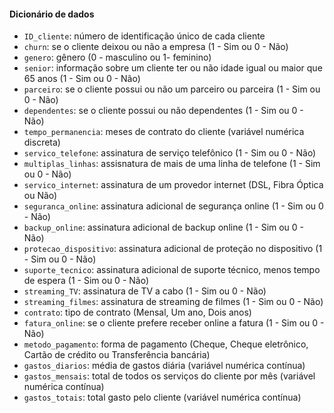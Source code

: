 #### Dicionário de dados

* `ID_cliente`: número de identificação único de cada cliente
* `churn`: se o cliente deixou ou não a empresa (1 - Sim ou 0 - Não)
* `genero`: gênero (0 - masculino ou 1- feminino) 
* `senior`: informação sobre um cliente ter ou não idade igual ou maior que 65 anos (1 - Sim ou 0 - Não)
* `parceiro`:  se o cliente possui ou não um parceiro ou parceira (1 - Sim ou 0 - Não)
* `dependentes`: se o cliente possui ou não dependentes (1 - Sim ou 0 - Não)
* `tempo_permanencia`:  meses de contrato do cliente (variável numérica discreta)
* `servico_telefone`: assinatura de serviço telefônico (1 - Sim ou 0 - Não)
* `multiplas_linhas`: assisnatura de mais de uma linha de telefone  (1 - Sim ou 0 - Não)
* `servico_internet`: assinatura de um provedor internet (DSL, Fibra Óptica ou Não)
* `seguranca_online`: assinatura adicional de segurança online (1 - Sim ou 0 - Não)
* `backup_online`: assinatura adicional de backup online (1 - Sim ou 0 - Não)
* `protecao_dispositivo`: assinatura adicional de proteção no dispositivo (1 - Sim ou 0 - Não)
* `suporte_tecnico`: assinatura adicional de suporte técnico, menos tempo de espera (1 - Sim ou 0 - Não)
* `streaming_TV`: assinatura de TV a cabo (1 - Sim ou 0 - Não)
* `streaming_filmes`: assinatura de streaming de filmes (1 - Sim ou 0 - Não)
* `contrato`: tipo de contrato (Mensal, Um ano, Dois anos)
* `fatura_online`: se o cliente prefere receber online a fatura (1 - Sim ou 0 - Não)
* `metodo_pagamento`: forma de pagamento (Cheque, Cheque eletrônico, Cartão de crédito ou Transferência bancária)
* `gastos_diarios`: média de gastos diária (variável numérica contínua)
* `gastos_mensais`: total de todos os serviços do cliente por mês (variável numérica contínua)
* `gastos_totais`: total gasto pelo cliente (variável numérica contínua)